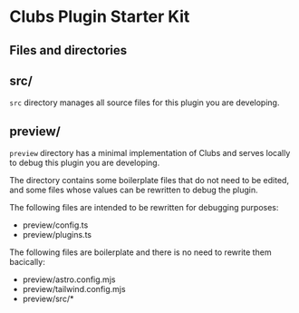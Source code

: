 # Clubs Plugin Starter Kit

## Files and directories

## src/

`src` directory manages all source files for this plugin you are developing.

## preview/

`preview` directory has a minimal implementation of Clubs and serves locally to debug this plugin you are developing.

The directory contains some boilerplate files that do not need to be edited, and some files whose values can be rewritten to debug the plugin.

The following files are intended to be rewritten for debugging purposes:

- preview/config.ts
- preview/plugins.ts

The following files are boilerplate and there is no need to rewrite them bacically:

- preview/astro.config.mjs
- preview/tailwind.config.mjs
- preview/src/\*

